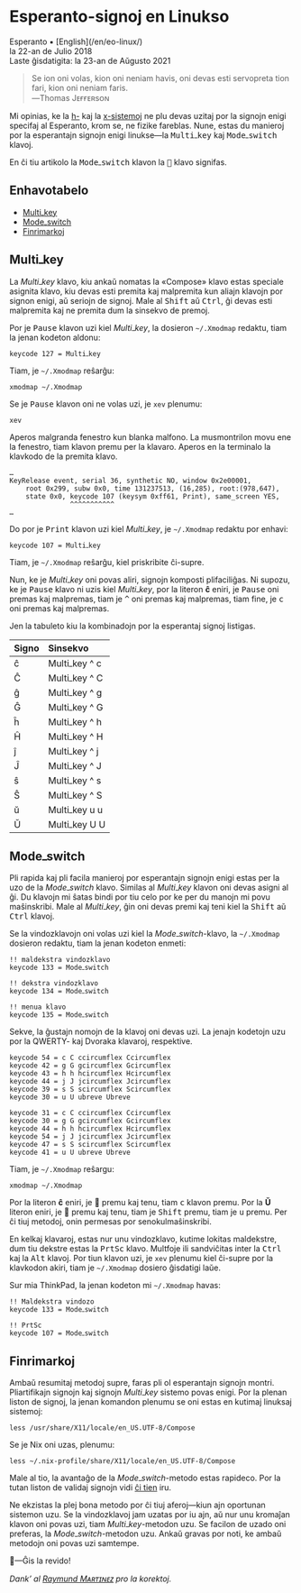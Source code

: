 Esperanto-signoj en Linukso
===========================

<div class="center">Esperanto ▪ [English](/en/eo-linux/)</div>
<div class="center">la 22-an de Julio 2018</div>
<div class="center">Laste ĝisdatigita: la 23-an de Aŭgusto 2021</div>

>Se ion oni volas, kion oni neniam havis, oni devas esti servopreta tion fari, kion oni neniam
>faris.<br>
>―Thomas Jᴇғғᴇʀsᴏɴ

Mi opinias, ke la [h-](https://eo.wikipedia.org/wiki/H-sistemo) kaj la
[x-sistemoj](https://eo.wikipedia.org/wiki/X-sistemo) ne plu devas uzitaj por la signojn enigi
specifaj al Esperanto, krom se, ne fizike fareblas. Nune, estas du manieroj por la
esperantajn signojn enigi linukse—la <kbd>Multi‎ߺ‎key</kbd> kaj <kbd>Mode‎ߺ‎switch</kbd> klavoj.

En ĉi tiu artikolo la <kbd>Mode‎ߺ‎switch</kbd> klavon la <kbd>🐧</kbd> klavo signifas.


<a name="et"></a>Enhavotabelo
-----------------------------

- [Multi‎ߺ‎key](#multikey)
- [Mode‎ߺ‎switch](#modeswitch)
- [Finrimarkoj](#finrimarkoj)


<a name="multikey"></a>Multi‎ߺ‎key
--------------------------------

La *Multi‎ߺ‎key* klavo, kiu ankaŭ nomatas la «Compose» klavo estas speciale asignita klavo, kiu devas
esti premita kaj malpremita kun aliajn klavojn por signon enigi, aŭ seriojn de signoj. Male al
<kbd>Shift</kbd> aŭ <kbd>Ctrl</kbd>, ĝi devas esti malpremita kaj ne premita dum la sinsekvo de
premoj.

Por je <kbd>Pause</kbd> klavon uzi kiel *Multi‎ߺ‎key*, la dosieron `~/.Xmodmap` redaktu, tiam la
jenan kodeton aldonu:

    keycode 127 = Multi‎ߺ‎key

Tiam, je `~/.Xmodmap` reŝarĝu:

    xmodmap ~/.Xmodmap

Se je <kbd>Pause</kbd> klavon oni ne volas uzi, je `xev` plenumu:

    xev

Aperos malgranda fenestro kun blanka malfono. La musmontrilon movu ene la fenestro, tiam klavon
premu per la klavaro. Aperos en la terminalo la klavkodo de la premita klavo.

```
…
KeyRelease event, serial 36, synthetic NO, window 0x2e00001,
    root 0x299, subw 0x0, time 131237513, (16,285), root:(978,647),
    state 0x0, keycode 107 (keysym 0xff61, Print), same_screen YES,
               ^^^^^^^^^^^
…
```

Do por je <kbd>Print</kbd> klavon uzi kiel *Multi‎ߺ‎key*, je `~/.Xmodmap` redaktu por enhavi:

    keycode 107 = Multi‎ߺ‎key

Tiam, je `~/.Xmodmap` reŝarĝu, kiel priskribite ĉi-supre.

Nun, ke je *Multi‎ߺ‎key* oni povas aliri, signojn komposti plifaciliĝas. Ni supozu, ke je
<kbd>Pause</kbd> klavo ni uzis kiel *Multi‎ߺ‎key*, por la literon **ĉ** eniri, je <kbd>Pause</kbd> oni
premas kaj malpremas, tiam je <kbd>&#94;</kbd> oni premas kaj malpremas, tiam fine, je <kbd>c</kbd>
oni premas kaj malpremas.

Jen la tabuleto kiu la kombinadojn por la esperantaj signoj listigas.

| Signo     | Sinsekvo       |
| :-------- | :------------- |
| ĉ         | Multi‎ߺ‎key ^ c  |
| Ĉ         | Multi‎ߺ‎key ^ C  |
| ĝ         | Multi‎ߺ‎key ^ g  |
| Ĝ         | Multi‎ߺ‎key ^ G  |
| ĥ         | Multi‎ߺ‎key ^ h  |
| Ĥ         | Multi‎ߺ‎key ^ H  |
| ĵ         | Multi‎ߺ‎key ^ j  |
| Ĵ         | Multi‎ߺ‎key ^ J  |
| ŝ         | Multi‎ߺ‎key ^ s  |
| Ŝ         | Multi‎ߺ‎key ^ S  |
| ŭ         | Multi‎ߺ‎key u u  |
| Ŭ         | Multi‎ߺ‎key U U  |



<a name="modeswitch"></a>Mode‎ߺ‎switch
------------------------------------

Pli rapida kaj pli facila manieroj por esperantajn signojn enigi estas per la uzo de la
*Mode‎ߺ‎switch* klavo. Similas al *Multi‎ߺ‎key* klavon oni devas asigni al ĝi. Du klavojn mi ŝatas bindi
por tiu celo por ke per du manojn mi povu maŝinskribi. Male al *Multi‎ߺ‎key*, ĝin oni devas premi kaj
teni kiel la <kbd>Shift</kbd> aŭ <kbd>Ctrl</kbd> klavoj.

Se la vindozklavojn oni volas uzi kiel la *Mode‎ߺ‎switch*-klavo, la `~/.Xmodmap` dosieron redaktu, tiam la
jenan kodeton enmeti:

```
!! maldekstra vindozklavo
keycode 133 = Mode‎ߺ‎switch

!! dekstra vindozklavo
keycode 134 = Mode‎ߺ‎switch

!! menua klavo
keycode 135 = Mode‎ߺ‎switch
```

Sekve, la ĝustajn nomojn de la klavoj oni devas uzi. La jenajn kodetojn uzu por la QWERTY- kaj Dvoraka klavaroj, respektive.

```
keycode 54 = c C ccircumflex Ccircumflex
keycode 42 = g G gcircumflex Gcircumflex
keycode 43 = h h hcircumflex Hcircumflex
keycode 44 = j J jcircumflex Jcircumflex
keycode 39 = s S scircumflex Scircumflex
keycode 30 = u U ubreve Ubreve
```

```
keycode 31 = c C ccircumflex Ccircumflex
keycode 30 = g G gcircumflex Gcircumflex
keycode 44 = h h hcircumflex Hcircumflex
keycode 54 = j J jcircumflex Jcircumflex
keycode 47 = s S scircumflex Scircumflex
keycode 41 = u U ubreve Ubreve
```

Tiam, je `~/.Xmodmap` reŝargu:

    xmodmap ~/.Xmodmap

Por la literon **ĉ** eniri, je 🐧 premu kaj tenu, tiam <kbd>c</kbd> klavon premu. Por la **Ŭ**
literon eniri, je 🐧 premu kaj tenu, tiam je <kbd>Shift</kbd> premu, tiam je <kbd>u</kbd> premu. Per
ĉi tiuj metodoj, onin permesas por senokulmaŝinskribi.

En kelkaj klavaroj, estas nur unu vindozklavo, kutime lokitas maldekstre, dum tiu dekstre estas
la <kbd>PrtSc</kbd> klavo. Multfoje ili sandviĉitas inter la <kbd>Ctrl</kbd> kaj la
<kbd>Alt</kbd> klavoj. Por tiun klavon uzi, je `xev` plenumu kiel ĉi-supre por la klavkodon akiri, tiam
je `~/.Xmodmap` dosiero ĝisdatigi laŭe.

Sur mia ThinkPad, la jenan kodeton mi `~/.Xmodmap` havas:

```
!! Maldekstra vindozo
keycode 133 = Mode‎ߺ‎switch

!! PrtSc
keycode 107 = Mode‎ߺ‎switch
```


<a name="finrimarkoj"></a>Finrimarkoj
-------------------------------------

Ambaŭ resumitaj metodoj supre, faras pli ol esperantajn signojn montri. Pliartifikajn signojn
kaj signojn *Multi‎ߺ‎key* sistemo povas enigi. Por la plenan liston de signoj, la jenan komandon
plenumu se oni estas en kutimaj linuksaj sistemoj:

    less /usr/share/X11/locale/en_US.UTF-8/Compose

Se je Nix oni uzas, plenumu:

    less ~/.nix-profile/share/X11/locale/en_US.UTF-8/Compose

Male al tio, la avantaĝo de la *Mode‎ߺ‎switch*-metodo estas rapideco. Por la tutan liston de validaj
signojn vidi [ĉi tien](http://wiki.linuxquestions.org/wiki/List_of_Keysyms_Recognised_by_Xmodmap)
iru.

Ne ekzistas la plej bona metodo por ĉi tiuj aferoj—kiun ajn oportunan sistemon uzu. Se la
vindozklavoj jam uzatas por iu ajn, aŭ nur unu kromaĵan klavon oni povas uzi, tiam
*Multi‎ߺ‎key*-metodon uzu. Se facilon de uzado oni preferas, la *Mode‎ߺ‎switch*-metodon uzu. Ankaŭ
gravas por noti, ke ambaŭ metodojn oni povas uzi samtempe.

🐧—Ĝis la revido!

_Dank’ al [Raymund Mᴀʀᴛɪɴᴇᴢ](https://zhaqenl.github.io) pro la korektoj._
